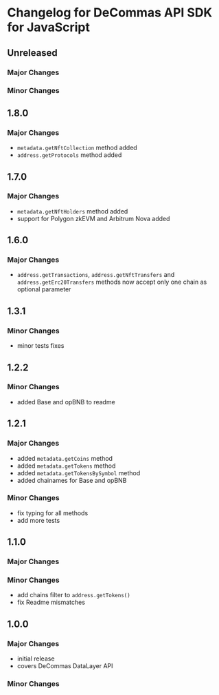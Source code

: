 # Changelog for DeCommas API SDK for JavaScript

## Unreleased

### Major Changes

### Minor Changes

## 1.8.0
### Major Changes

- `metadata.getNftCollection` method added
- `address.getProtocols` method added

## 1.7.0

### Major Changes
- `metadata.getNftHolders` method added
- support for Polygon zkEVM and Arbitrum Nova added

## 1.6.0

### Major Changes
- `address.getTransactions`, `address.getNftTransfers` and `address.getErc20Transfers` methods now accept only one chain as optional parameter


## 1.3.1

### Minor Changes
- minor tests fixes

## 1.2.2

### Minor Changes
- added Base and opBNB to readme

## 1.2.1

### Major Changes
- added `metadata.getCoins` method
- added `metadata.getTokens` method
- added `metadata.getTokensBySymbol` method
- added chainames for Base and opBNB

### Minor Changes
- fix typing for all methods
- add more tests

## 1.1.0

### Major Changes

### Minor Changes
- add chains filter to `address.getTokens()`
- fix Readme mismatches
## 1.0.0

### Major Changes
- initial release
- covers DeCommas DataLayer API

### Minor Changes